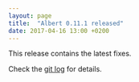 ```yaml
---
layout: page
title:  "Albert 0.11.1 released"
date: 2017-04-16 13:00 +0200
---
```


This release contains the latest fixes.

Check the [git log](https://github.com/albertlauncher/albert/commits/v0.11.1) for details.
